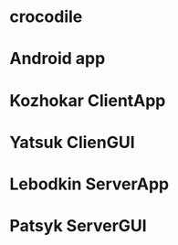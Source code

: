 # crocodile
# Android app
# Kozhokar ClientApp
# Yatsuk ClienGUI
# Lebodkin ServerApp 
# Patsyk ServerGUI
